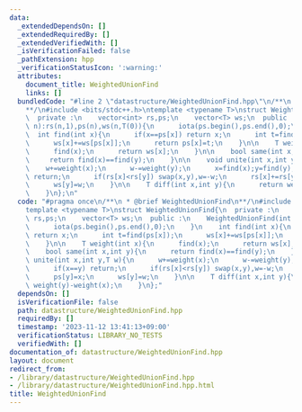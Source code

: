 ```yaml
---
data:
  _extendedDependsOn: []
  _extendedRequiredBy: []
  _extendedVerifiedWith: []
  _isVerificationFailed: false
  _pathExtension: hpp
  _verificationStatusIcon: ':warning:'
  attributes:
    document_title: WeightedUnionFind
    links: []
  bundledCode: "#line 2 \"datastructure/WeightedUnionFind.hpp\"\n/**\n * @brief WeightedUnionFind\n\
    **/\n#include <bits/stdc++.h>\ntemplate <typename T>\nstruct WeightedUnionFind{\n\
    \  private :\n    vector<int> rs,ps;\n    vector<T> ws;\n  public :\n    WeightedUnionFind(int\
    \ n):rs(n,1),ps(n),ws(n,T(0)){\n      iota(ps.begin(),ps.end(),0);\n    }\n  \
    \  int find(int x){\n      if(x==ps[x]) return x;\n      int t=find(ps[x]);\n\
    \      ws[x]+=ws[ps[x]];\n      return ps[x]=t;\n    }\n\n    T weight(int x){\n\
    \      find(x);\n      return ws[x];\n    }\n\n    bool same(int x,int y){\n \
    \     return find(x)==find(y);\n    }\n\n    void unite(int x,int y,T w){\n  \
    \    w+=weight(x);\n      w-=weight(y);\n      x=find(x);y=find(y);\n      if(x==y)\
    \ return;\n      if(rs[x]<rs[y]) swap(x,y),w=-w;\n      rs[x]+=rs[y];\n      ps[y]=x;\n\
    \      ws[y]=w;\n    }\n\n    T diff(int x,int y){\n      return weight(y)-weight(x);\n\
    \    }\n};\n"
  code: "#pragma once\n/**\n * @brief WeightedUnionFind\n**/\n#include <bits/stdc++.h>\n\
    template <typename T>\nstruct WeightedUnionFind{\n  private :\n    vector<int>\
    \ rs,ps;\n    vector<T> ws;\n  public :\n    WeightedUnionFind(int n):rs(n,1),ps(n),ws(n,T(0)){\n\
    \      iota(ps.begin(),ps.end(),0);\n    }\n    int find(int x){\n      if(x==ps[x])\
    \ return x;\n      int t=find(ps[x]);\n      ws[x]+=ws[ps[x]];\n      return ps[x]=t;\n\
    \    }\n\n    T weight(int x){\n      find(x);\n      return ws[x];\n    }\n\n\
    \    bool same(int x,int y){\n      return find(x)==find(y);\n    }\n\n    void\
    \ unite(int x,int y,T w){\n      w+=weight(x);\n      w-=weight(y);\n      x=find(x);y=find(y);\n\
    \      if(x==y) return;\n      if(rs[x]<rs[y]) swap(x,y),w=-w;\n      rs[x]+=rs[y];\n\
    \      ps[y]=x;\n      ws[y]=w;\n    }\n\n    T diff(int x,int y){\n      return\
    \ weight(y)-weight(x);\n    }\n};"
  dependsOn: []
  isVerificationFile: false
  path: datastructure/WeightedUnionFind.hpp
  requiredBy: []
  timestamp: '2023-11-12 13:41:13+09:00'
  verificationStatus: LIBRARY_NO_TESTS
  verifiedWith: []
documentation_of: datastructure/WeightedUnionFind.hpp
layout: document
redirect_from:
- /library/datastructure/WeightedUnionFind.hpp
- /library/datastructure/WeightedUnionFind.hpp.html
title: WeightedUnionFind
---
```

